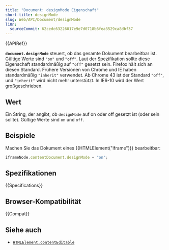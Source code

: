 ```yaml
---
title: "Document: designMode Eigenschaft"
short-title: designMode
slug: Web/API/Document/designMode
l10n:
  sourceCommit: 62cedc63226017e9e7d0718b6fea3529ca8dbf37
---
```


{{APIRef}}

**`document.designMode`** steuert, ob das gesamte Dokument bearbeitbar ist. Gültige Werte sind `"on"` und `"off"`. Laut der Spezifikation sollte diese Eigenschaft standardmäßig auf `"off"` gesetzt sein. Firefox hält sich an diesen Standard. Frühere Versionen von Chrome und IE haben standardmäßig `"inherit"` verwendet. Ab Chrome 43 ist der Standard `"off"`, und `"inherit"` wird nicht mehr unterstützt. In IE6-10 wird der Wert großgeschrieben.

## Wert

Ein String, der angibt, ob `designMode` auf on oder off gesetzt ist (oder sein sollte). Gültige Werte sind `on` und `off`.

## Beispiele

Machen Sie das Dokument eines {{HTMLElement("iframe")}} bearbeitbar:

```js
iframeNode.contentDocument.designMode = "on";
```

## Spezifikationen

{{Specifications}}

## Browser-Kompatibilität

{{Compat}}

## Siehe auch

- [`HTMLElement.contentEditable`](/de/docs/Web/API/HTMLElement/contentEditable)
